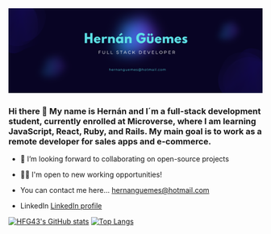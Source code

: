 <img src="./Hernán Güemes.png"/>
<br>

### Hi there 👋 My name is Hernán and I´m a full-stack development student, currently enrolled at Microverse, where I am learning JavaScript, React, Ruby, and Rails.  My main goal is to work as a remote developer for sales apps and e-commerce.

- 👯 I’m looking forward to collaborating on open-source projects
- 🐱‍💻 I'm open to new working opportunities!

- You can contact me here... hernanguemes@hotmail.com
- LinkedIn [LinkedIn profile](https://www.linkedin.com/in/hern%C3%A1n-g%C3%BCemes-a440591b/)

  
[![HFG43's GitHub stats](https://github-readme-stats.vercel.app/api?username=HFG43)](https://github.com/HFG43/github-readme-stats)
[![Top Langs](https://github-readme-stats.vercel.app/api/top-langs/?username=HFG43&layout=compact)](https://github.com/HFG43/github-readme-stats)
